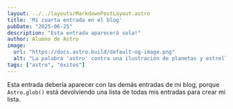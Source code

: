 ```yaml
---
layout: ../../layouts/MarkdownPostLayout.astro
title: 'Mi cuarta entrada en el blog'
pubDate: "2025-06-25"
description: "Esta entrada aparecerá sola!"
author: Alumno de Astro
image:
  url: "https://docs.astro.build/default-og-image.png"
  alt: "La palabra 'astro' contra una ilustración de planetas y estrellas."
tags: ["astro", "éxitos"]
---
```

Esta entrada debería aparecer con las demás entradas de mi blog, porque `Astro.glob()` está devolviendo una lista de todas mis entradas para crear mi lista.